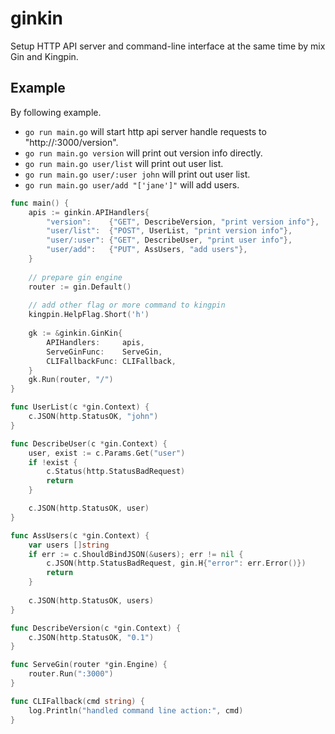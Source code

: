 # ginkin

Setup HTTP API server and command-line interface at the same time by mix Gin and Kingpin.

## Example

By following example. 

- `go run main.go` will start http api server handle requests to "http://:3000/version".
- `go run main.go version` will print out version info directly.
- `go run main.go user/list` will print out user list.
- `go run main.go user/:user john` will print out user list.
- `go run main.go user/add "['jane']"` will add users.

```go
func main() {
    apis := ginkin.APIHandlers{
    	"version":    {"GET", DescribeVersion, "print version info"}, 
    	"user/list":  {"POST", UserList, "print version info"},
        "user/:user": {"GET", DescribeUser, "print user info"}, 
        "user/add":   {"PUT", AssUsers, "add users"},
    }
    
    // prepare gin engine
    router := gin.Default()
    
    // add other flag or more command to kingpin 
    kingpin.HelpFlag.Short('h')
    
    gk := &ginkin.GinKin{
        APIHandlers:     apis,
        ServeGinFunc:    ServeGin,
        CLIFallbackFunc: CLIFallback,
    }
    gk.Run(router, "/")
}

func UserList(c *gin.Context) {
    c.JSON(http.StatusOK, "john")
}

func DescribeUser(c *gin.Context) {
	user, exist := c.Params.Get("user")
	if !exist {
		c.Status(http.StatusBadRequest)
		return
	}

    c.JSON(http.StatusOK, user)
}

func AssUsers(c *gin.Context) {
	var users []string
	if err := c.ShouldBindJSON(&users); err != nil {
		c.JSON(http.StatusBadRequest, gin.H{"error": err.Error()})
		return
	}
	
	c.JSON(http.StatusOK, users)
}

func DescribeVersion(c *gin.Context) {
	c.JSON(http.StatusOK, "0.1")
}

func ServeGin(router *gin.Engine) {
    router.Run(":3000")
}

func CLIFallback(cmd string) {
    log.Println("handled command line action:", cmd)
}
```